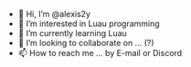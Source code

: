- 👋 Hi, I’m @alexis2y
- 👀 I’m interested in Luau programming 
- 🌱 I’m currently learning Luau
- 💞️ I’m looking to collaborate on ... (?)
- 📫 How to reach me ... by E-mail or Discord

<!---
alexis2y/alexis2y is a ✨ special ✨ repository because its `README.md` (this file) appears on your GitHub profile.
You can click the Preview link to take a look at your changes.
--->
